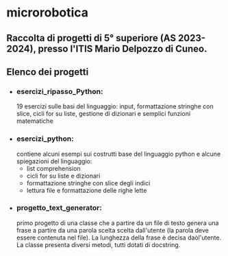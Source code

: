 # microrobotica
## Raccolta di progetti di 5° superiore (AS 2023-2024), presso l'ITIS Mario Delpozzo di Cuneo. 
## Elenco dei progetti
- ### esercizi_ripasso_Python:
  19 esercizi sulle basi del linguaggio: input, formattazione stringhe con slice, cicli for su liste,
  gestione di  dizionari e semplici funzioni matematiche
- ### esercizi_python:
  contiene alcuni esempi sui costrutti base del linguaggio python e alcune spiegazioni del linguaggio:
    - list comprehension
    - cicli for su liste e dizionari
    - formattazione stringhe con slice degli indici
    - lettura file e formattazione delle righe lette
 - ### progetto_text_generator:
    primo progetto di una classe che a partire da un file di testo genera una frase a partire da una parola scelta 
    scelta dall'utente (la parola deve essere contenuta nel file). La lunghezza della frase è decisa daòl'utente.
    La classe presenta diversi metodi, tutti dotati di docstring.
  

